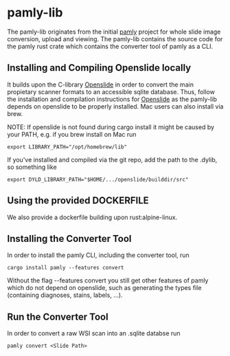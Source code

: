 # pamly-lib

The pamly-lib originates from the initial [pamly](https://pamly.spang-lab.de) project for whole slide image conversion, upload and viewing.
The pamly-lib contains the source code for the pamly rust crate which contains the converter tool of pamly as a CLI. 

## Installing and Compiling Openslide locally

It builds upon the C-library [Openslide](https://github.com/openslide/openslide) in order to convert the main propietary scanner formats to an accessible sqlite database.
Thus, follow the installation and compilation instructions for [Openslide](https://github.com/openslide/openslide) as the pamly-lib depends on openslide to be properly installed.
Mac users can also install via brew.

NOTE: If openslide is not found during cargo install it might be caused by your PATH, e.g. if you brew install on Mac run
```
export LIBRARY_PATH="/opt/homebrew/lib"
```

If you've installed and compiled via the git repo, add the path to the .dylib, so something like
```
export DYLD_LIBRARY_PATH="$HOME/.../openslide/builddir/src"
```

## Using the provided DOCKERFILE

We also provide a dockerfile building upon rust:alpine-linux.

## Installing the Converter Tool

In order to install the pamly CLI, including the converter tool, run
```
cargo install pamly --features convert
```

Without the flag --features convert you still get other features of pamly which do not depend on openslide, such as generating the types file (containing diagnoses, stains, labels, ...).

## Run the Converter Tool

In order to convert a raw WSI scan into an .sqlite databse run
```
pamly convert <Slide Path>
``` 


